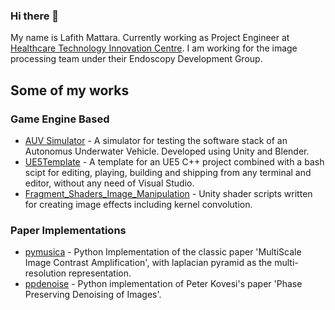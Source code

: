 ### Hi there 👋

My name is Lafith Mattara. Currently working as Project Engineer at [Healthcare Technology Innovation Centre](https://www.hticiitm.org/). I am working for the image processing team under their Endoscopy Development Group.

## Some of my works

### Game Engine Based
* [AUV Simulator](https://github.com/lafith/AUV-Simulator-Unity) - A simulator for testing the software stack of an Autonomus Underwater Vehicle. Developed using Unity and Blender.
* [UE5Template](https://github.com/lafith/UE5Template) - A template for an UE5 C++ project combined with a bash scipt for editing, playing, building and shipping from any terminal and editor, without any need of Visual Studio.
* [Fragment_Shaders_Image_Manipulation](https://github.com/lafith/Fragment_Shaders_Image_Manipulation) - Unity shader scripts written for creating image effects including kernel convolution.
### Paper Implementations
* [pymusica](https://github.com/lafith/pymusica) - Python Implementation of the classic paper 'MultiScale Image Contrast Amplification', with laplacian pyramid as the multi-resolution representation.
* [ppdenoise](https://github.com/lafith/Phase-Preserving-Image-Denoising) - Python implementation of Peter Kovesi's paper 'Phase Preserving Denoising of Images'.



<!--
**lafith/lafith** is a ✨ _special_ ✨ repository because its `README.md` (this file) appears on your GitHub profile.

Here are some ideas to get you started:

- 🔭 I’m currently working on ...
- 🌱 I’m currently learning ...
- 👯 I’m looking to collaborate on ...
- 🤔 I’m looking for help with ...
- 💬 Ask me about ...
- 📫 How to reach me: ...
- 😄 Pronouns: ...
- ⚡ Fun fact: ...
-->
